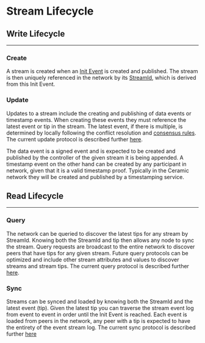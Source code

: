 # Stream Lifecycle

## Write Lifecycle

---

### Create

A stream is created when an [Init Event](event-log.md) is created and published. The stream is then uniquely referenced in the network by its [StreamId](uri-scheme.md), which is derived from this Init Event. 

### Update

Updates to a stream include the creating and publishing of data events or timestamp events. When creating these events they must reference the latest event or tip in the stream. The latest event, if there is multiple, is determined by locally following the conflict resolution and [consensus rules](consensus.md). The current update protocol is described further [here](../networking/tip-gossip.md). 

The data event is a signed event and is expected to be created and published by the controller of the given stream it is being appended. A timestamp event on the other hand can be created by any participant in network, given that it is a valid timestamp proof. Typically in the Ceramic network they will be created and published by a timestamping service. 

## Read Lifecycle

---

### Query

The network can be queried to discover the latest tips for any stream by StreamId. Knowing both the StreamId and tip then allows any node to sync the stream. Query requests are broadcast to the entire network to discover peers that have tips for any given stream. Future query protocols can be optimized and include other stream attributes and values to discover streams and stream tips. The current query protocol is described further [here](../networking/tip-queries.md). 

### Sync

Streams can be synced and loaded by knowing both the StreamId and the latest event (tip). Given the latest tip you can traverse the stream event log from event to event in order until the Init Event is reached. Each event is loaded from peers in the network, any peer with a tip is expected to have the entirety of the event stream log. The current sync protocol is described further [here](../networking/event-fetching.md) 
